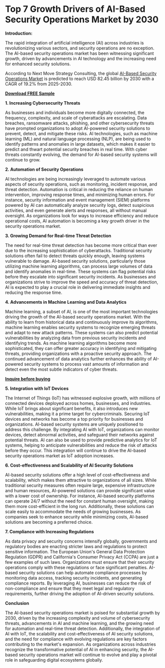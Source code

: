 # Top 7 Growth Drivers of AI-Based Security Operations Market by 2030

**Introduction:**

The rapid integration of artificial intelligence (AI) across industries is revolutionizing various sectors, and security operations are no exception. The AI-based security operations market has been witnessing significant growth, driven by advancements in AI technology and the increasing need for enhanced security solutions. 

According to Next Move Strategy Consulting, the global [AI-Based Security Operations Market](https://www.nextmsc.com/report/ai-based-security-operations-market-ic2967) is predicted to reach USD 82.45 billion by 2030 with a CAGR of 19.2% from 2025-2030. 

[**Download FREE Sample**](https://www.nextmsc.com/ai-based-security-operations-market-ic2967/request-sample)

**1. Increasing Cybersecurity Threats**

As businesses and individuals become more digitally connected, the frequency, complexity, and scale of cyberattacks are escalating. Data breaches, ransomware attacks, phishing, and other cybersecurity threats have prompted organizations to adopt AI-powered security solutions to prevent, detect, and mitigate these risks. AI technologies, such as machine learning (ML) and natural language processing (NLP), are being used to identify patterns and anomalies in large datasets, which makes it easier to predict and thwart potential security breaches in real time. With cyber threats constantly evolving, the demand for AI-based security systems will continue to grow.

**2. Automation of Security Operations**

AI technologies are being increasingly leveraged to automate various aspects of security operations, such as monitoring, incident response, and threat detection. Automation is critical in reducing the reliance on human intervention, improving response times, and minimizing human errors. For instance, security information and event management (SIEM) platforms powered by AI can automatically analyze security logs, detect suspicious activities, and even generate alerts and responses, all without manual oversight. As organizations look for ways to increase efficiency and reduce operational costs, AI automation is becoming a key growth driver in the security operations market.

**3. Growing Demand for Real-time Threat Detection**

The need for real-time threat detection has become more critical than ever due to the increasing sophistication of cyberattacks. Traditional security solutions often fail to detect threats quickly enough, leaving systems vulnerable to damage. AI-based security solutions, particularly those utilizing machine learning algorithms, can process large volumes of data and identify anomalies in real-time. These systems can flag potential risks before they escalate into significant security incidents. As businesses and organizations strive to improve the speed and accuracy of threat detection, AI is expected to play a crucial role in delivering immediate insights and reducing the response time.

**4. Advancements in Machine Learning and Data Analytics**

Machine learning, a subset of AI, is one of the most important technologies driving the growth of the AI-based security operations market. With the ability to learn from historical data and continuously improve its algorithms, machine learning enables security systems to recognize emerging threats and adapt to new attack patterns. These systems can also predict potential vulnerabilities by analyzing data from previous security incidents and identifying trends. As machine learning algorithms become more sophisticated, they can offer greater accuracy in identifying and mitigating threats, providing organizations with a proactive security approach. The continued advancement of data analytics further enhances the ability of AI-powered security systems to process vast amounts of information and detect even the most subtle indicators of cyber threats.

[**Inquire before buying**](https://www.nextmsc.com/ai-based-security-operations-market-ic2967/inquire-before-buying)

**5. Integration with IoT Devices**

The Internet of Things (IoT) has witnessed explosive growth, with millions of connected devices deployed across homes, businesses, and industries. While IoT brings about significant benefits, it also introduces new vulnerabilities, making it a prime target for cybercriminals. Securing IoT devices and networks has become a top priority for businesses and organizations. AI-based security systems are uniquely positioned to address this challenge. By integrating AI with IoT, organizations can monitor devices, detect abnormal activities, and safeguard their networks against potential threats. AI can also be used to provide predictive analytics for IoT systems, helping to anticipate vulnerabilities and reduce the risk of attacks before they occur. This integration will continue to drive the AI-based security operations market as IoT adoption increases.

**6. Cost-effectiveness and Scalability of AI Security Solutions**

AI-based security solutions offer a high level of cost-effectiveness and scalability, which makes them attractive to organizations of all sizes. While traditional security measures often require large, expensive infrastructure and human resources, AI-powered solutions can provide significant value with a lower cost of ownership. For instance, AI-based security platforms can operate 24/7 without the need for constant human oversight, making them more cost-efficient in the long run. Additionally, these solutions can scale easily to accommodate the needs of growing businesses. As companies seek to enhance security while minimizing costs, AI-based solutions are becoming a preferred choice.

**7. Compliance with Increasing Regulations**

As data privacy and security concerns intensify globally, governments and regulatory bodies are enacting stricter laws and regulations to protect sensitive information. The European Union's General Data Protection Regulation (GDPR) and California's Consumer Privacy Act (CCPA) are just a few examples of such laws. Organizations must ensure that their security operations comply with these regulations or face significant penalties. AI-based security solutions can help automate compliance processes by monitoring data access, tracking security incidents, and generating compliance reports. By leveraging AI, businesses can reduce the risk of non-compliance and ensure that they meet legal and regulatory requirements, further driving the adoption of AI-driven security solutions.

**Conclusion**

The AI-based security operations market is poised for substantial growth by 2030, driven by the increasing complexity and volume of cybersecurity threats, advancements in AI and machine learning, and the growing need for automation and real-time threat detection. Additionally, the integration of AI with IoT, the scalability and cost-effectiveness of AI security solutions, and the need for compliance with evolving regulations are key factors contributing to the market's expansion. As organizations across industries recognize the transformative potential of AI in enhancing security, the AI-based security operations market will continue to evolve and play a pivotal role in safeguarding digital ecosystems globally.
